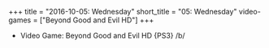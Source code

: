 +++
title = "2016-10-05: Wednesday"
short_title = "05: Wednesday"
video-games = ["Beyond Good and Evil HD"]
+++


* Video Game: Beyond Good and Evil HD {PS3} /b/